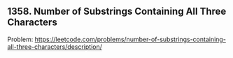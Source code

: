 ## 1358. Number of Substrings Containing All Three Characters

Problem: https://leetcode.com/problems/number-of-substrings-containing-all-three-characters/description/
